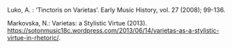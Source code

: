 Luko, A. : ‘Tinctoris on Varietas’. Early Music History, vol. 27 (2008); 99-136.

Markovska, N.: Varietas: a Stylistic Virtue (2013). 
https://sotonmusic18c.wordpress.com/2013/06/14/varietas-as-a-stylistic-virtue-in-rhetoric/.

